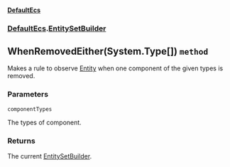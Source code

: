 #### [DefaultEcs](./DefaultEcs.md 'DefaultEcs')
### [DefaultEcs](./DefaultEcs.md#DefaultEcs 'DefaultEcs').[EntitySetBuilder](./DefaultEcs-EntitySetBuilder.md 'DefaultEcs.EntitySetBuilder')
## WhenRemovedEither(System.Type[]) `method`
Makes a rule to observe [Entity](./DefaultEcs-Entity.md 'DefaultEcs.Entity') when one component of the given types is removed.
### Parameters

<a name='DefaultEcs-EntitySetBuilder-WhenRemovedEither(System-Type--)-componentTypes'></a>
`componentTypes`

The types of component.
### Returns
The current [EntitySetBuilder](./DefaultEcs-EntitySetBuilder.md 'DefaultEcs.EntitySetBuilder').
